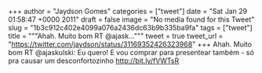 
+++
author = "Jaydson Gomes"
categories = ["tweet"]
date = "Sat Jan 29 01:58:47 +0000 2011"
draft = false
image = "No media found for this Tweet"
slug = "1b3c912c402e4099a076a2436dc63b9b335ba9fa"
tags = ["tweet"]
title = """Ahah. Muito bom RT @ajask..."""
tweet = true
tweet_url = "https://twitter.com/jaydson/status/31169352426323968"
+++
Ahah. Muito bom RT @ajaskulski: Eu quero! E vou comprar para presentear também - só pra causar um desconfortozinho  http://bit.ly/fVWTsR
